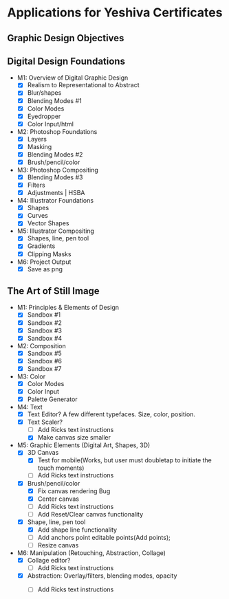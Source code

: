 # Applications for Yeshiva Certificates
## Graphic Design Objectives
## Digital Design Foundations

- M1: Overview of Digital Graphic Design
    - [x] Realism to Representational to Abstract
    - [x] Blur/shapes
    - [x] Blending Modes #1
    - [x] Color Modes
    - [x] Eyedropper
    - [x] Color Input/html
- M2: Photoshop Foundations
    - [x] Layers
    - [x] Masking
    - [x] Blending Modes #2
    - [x] Brush/pencil/color
- M3: Photoshop Compositing
    - [x] Blending Modes #3
    - [x] Filters
    - [x] Adjustments | HSBA
- M4: Illustrator Foundations
    - [x] Shapes
    - [x] Curves
    - [x] Vector Shapes
- M5: Illustrator Compositing
    - [x] Shapes, line, pen tool
    - [x] Gradients
    - [x] Clipping Masks
- M6: Project Output
    - [x] Save as png

## The Art of Still Image

- M1: Principles & Elements of Design
    - [x] Sandbox #1
    - [x] Sandbox #2
    - [x] Sandbox #3
    - [x] Sandbox #4 
- M2: Composition
    - [x] Sandbox #5
    - [x] Sandbox #6
    - [x] Sandbox #7
- M3: Color
    - [x] Color Modes
    - [x] Color Input
    - [x] Palette Generator
- M4: Text
    - [x] Text Editor? A few different typefaces. Size, color, position.
    - [x] Text Scaler?
        - [ ] Add Ricks text instructions
        - [x] Make canvas size smaller
- M5: Graphic Elements (Digital Art, Shapes, 3D)
    - [x] 3D Canvas
        - [x] Test for mobile(Works, but user must doubletap to initiate the touch moments)
        - [ ] Add Ricks text instructions
    - [x] Brush/pencil/color
        - [x] Fix canvas rendering Bug
        - [x] Center canvas
        - [ ] Add Ricks text instructions
        - [ ] Add Reset/Clear canvas functionality 
    - [x] Shape, line, pen tool
        - [x] Add shape line functionality
        - [ ] Add anchors point editable points(Add points);
        - [ ] Resize canvas
- M6: Manipulation (Retouching, Abstraction, Collage)
    - [x] Collage editor?
        - [ ] Add Ricks text instructions
    - [x] Abstraction: Overlay/filters, blending modes, opacity
        - [ ] Add Ricks text instructions


